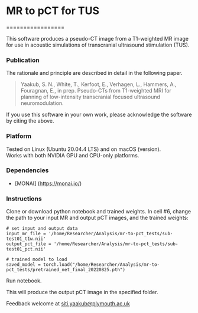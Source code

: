 # MR to pCT for TUS
=================

This software produces a pseudo-CT image from a T1-weighted MR image for use in acoustic simulations of transcranial ultrasound stimulation (TUS).


### Publication

The rationale and principle are described in detail in the following paper.

>    Yaakub, S. N., White, T., Kerfoot, E., Verhagen, L., Hammers, A., Fouragnan, E., in prep.
>    Pseudo-CTs from T1-weighted MRI for planning of low-intensity transcranial focused ultrasound neuromodulation.
>    

If you use this software in your own work, please acknowledge the software by citing the above.


### Platform

Tested on Linux (Ubuntu 20.04.4 LTS) and on macOS (version).  
Works with both NVIDIA GPU and CPU-only platforms.


### Dependencies

* [MONAI] (https://monai.io/)


### Instructions

Clone or download python notebook and trained weights. In cell #6, change the path to your input MR and output pCT images, and the trained weights:
```
# set input and output data
input_mr_file = '/home/Researcher/Analysis/mr-to-pct_tests/sub-test01_t1w.nii'
output_pct_file = '/home/Researcher/Analysis/mr-to-pct_tests/sub-test01_pct.nii'

# trained model to load
saved_model = torch.load("/home/Researcher/Analysis/mr-to-pct_tests/pretrained_net_final_20220825.pth")
```
Run notebook.

This will produce the output pCT image in the specified folder.


Feedback welcome at siti.yaakub@plymouth.ac.uk
